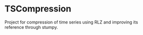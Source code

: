 # TSCompression
Project for compression of time series using RLZ and improving its reference through stumpy.
